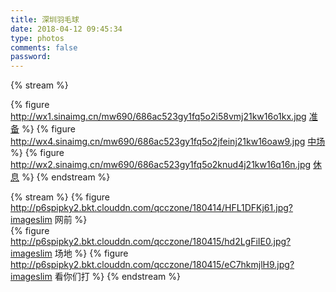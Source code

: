 ```yaml
---
title: 深圳羽毛球
date: 2018-04-12 09:45:34
type: photos
comments: false
password:
---
```


{% stream %}
  
{% figure 
    http://wx1.sinaimg.cn/mw690/686ac523gy1fq5o2i58vmj21kw16o1kx.jpg
    [准备](http://wx1.sinaimg.cn/large/686ac523gy1fq5o2i58vmj21kw16o1kx.jpg) %}
{% figure 
    http://wx4.sinaimg.cn/mw690/686ac523gy1fq5o2jfeinj21kw16oaw9.jpg
    [中场](http://wx4.sinaimg.cn/large/686ac523gy1fq5o2jfeinj21kw16oaw9.jpg) %}
{% figure 
    http://wx2.sinaimg.cn/mw690/686ac523gy1fq5o2knud4j21kw16q16n.jpg
    [休息](http://wx2.sinaimg.cn/large/686ac523gy1fq5o2knud4j21kw16q16n.jpg) %}
{% endstream %}

{% stream %}
{% figure 
    http://p6spipky2.bkt.clouddn.com/qcczone/180414/HFL1DFKj61.jpg?imageslim
    网前 %}   
{% figure 
    http://p6spipky2.bkt.clouddn.com/qcczone/180415/hd2LgFiIE0.jpg?imageslim
    场地 %}
{% figure 
    http://p6spipky2.bkt.clouddn.com/qcczone/180415/eC7hkmjlH9.jpg?imageslim
    看你们打 %}
{% endstream %}

